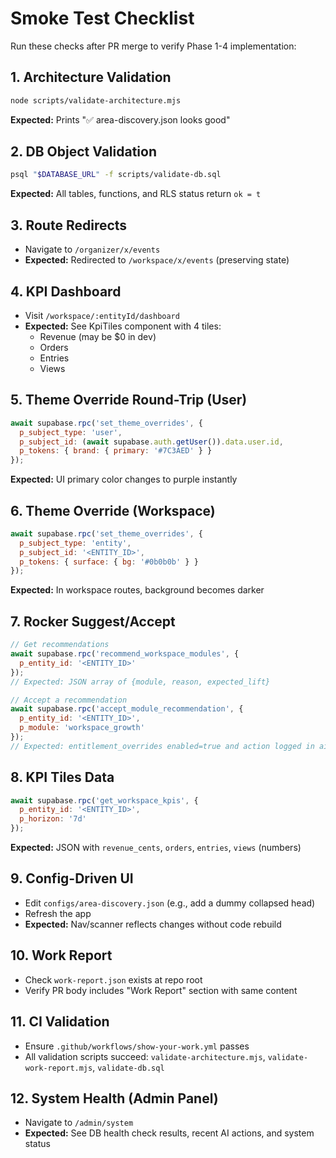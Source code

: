 # Smoke Test Checklist

Run these checks after PR merge to verify Phase 1-4 implementation:

## 1. Architecture Validation
```bash
node scripts/validate-architecture.mjs
```
**Expected:** Prints "✅ area-discovery.json looks good"

## 2. DB Object Validation
```bash
psql "$DATABASE_URL" -f scripts/validate-db.sql
```
**Expected:** All tables, functions, and RLS status return `ok = t`

## 3. Route Redirects
- Navigate to `/organizer/x/events`
- **Expected:** Redirected to `/workspace/x/events` (preserving state)

## 4. KPI Dashboard
- Visit `/workspace/:entityId/dashboard`
- **Expected:** See KpiTiles component with 4 tiles:
  - Revenue (may be $0 in dev)
  - Orders
  - Entries
  - Views

## 5. Theme Override Round-Trip (User)
```javascript
await supabase.rpc('set_theme_overrides', {
  p_subject_type: 'user',
  p_subject_id: (await supabase.auth.getUser()).data.user.id,
  p_tokens: { brand: { primary: '#7C3AED' } }
});
```
**Expected:** UI primary color changes to purple instantly

## 6. Theme Override (Workspace)
```javascript
await supabase.rpc('set_theme_overrides', {
  p_subject_type: 'entity',
  p_subject_id: '<ENTITY_ID>',
  p_tokens: { surface: { bg: '#0b0b0b' } }
});
```
**Expected:** In workspace routes, background becomes darker

## 7. Rocker Suggest/Accept
```javascript
// Get recommendations
await supabase.rpc('recommend_workspace_modules', { 
  p_entity_id: '<ENTITY_ID>' 
});
// Expected: JSON array of {module, reason, expected_lift}

// Accept a recommendation
await supabase.rpc('accept_module_recommendation', { 
  p_entity_id: '<ENTITY_ID>', 
  p_module: 'workspace_growth' 
});
// Expected: entitlement_overrides enabled=true and action logged in ai_action_ledger
```

## 8. KPI Tiles Data
```javascript
await supabase.rpc('get_workspace_kpis', { 
  p_entity_id: '<ENTITY_ID>', 
  p_horizon: '7d' 
});
```
**Expected:** JSON with `revenue_cents`, `orders`, `entries`, `views` (numbers)

## 9. Config-Driven UI
- Edit `configs/area-discovery.json` (e.g., add a dummy collapsed head)
- Refresh the app
- **Expected:** Nav/scanner reflects changes without code rebuild

## 10. Work Report
- Check `work-report.json` exists at repo root
- Verify PR body includes "Work Report" section with same content

## 11. CI Validation
- Ensure `.github/workflows/show-your-work.yml` passes
- All validation scripts succeed: `validate-architecture.mjs`, `validate-work-report.mjs`, `validate-db.sql`

## 12. System Health (Admin Panel)
- Navigate to `/admin/system`
- **Expected:** See DB health check results, recent AI actions, and system status
